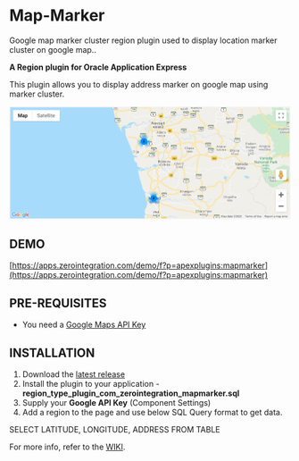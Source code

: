 # Map-Marker

Google map marker cluster region plugin used to display location marker cluster on google map..

**A Region plugin for Oracle Application Express**

This plugin allows you to display address marker on google map using marker cluster. 

![Preview.png](https://raw.githubusercontent.com/apex-plugins/Map-Marker/master/Source/Preview.png)

## DEMO ##

[https://apps.zerointegration.com/demo/f?p=apexplugins:mapmarker](https://apps.zerointegration.com/demo/f?p=apexplugins:mapmarker)

## PRE-REQUISITES ##

* You need a [Google Maps API Key](https://developers.google.com/maps/documentation/javascript/get-api-key#get-an-api-key)

## INSTALLATION ##

1. Download the [latest release](https://github.com/apex-plugins/Map-Marker/releases/latest)
2. Install the plugin to your application - **region_type_plugin_com_zerointegration_mapmarker.sql**
3. Supply your **Google API Key** (Component Settings)
4. Add a region to the page and use below SQL Query format to get data.

SELECT LATITUDE, LONGITUDE, ADDRESS FROM TABLE

For more info, refer to the [WIKI](https://github.com/apex-plugins/Map-Marker/wiki).
